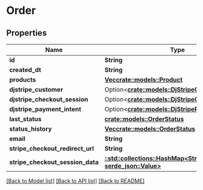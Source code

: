 # Order

## Properties

Name | Type | Description | Notes
------------ | ------------- | ------------- | -------------
**id** | **String** |  | [readonly]
**created_dt** | **String** |  | [readonly]
**products** | [**Vec<crate::models::Product>**](Product.md) |  | [readonly]
**djstripe_customer** | Option<[**crate::models::DjStripeCustomer**](DjStripeCustomer.md)> |  | [readonly]
**djstripe_checkout_session** | Option<[**crate::models::DjStripeCheckoutSession**](DjStripeCheckoutSession.md)> |  | [readonly]
**djstripe_payment_intent** | Option<[**crate::models::DjStripePaymentIntent**](DjStripePaymentIntent.md)> |  | [readonly]
**last_status** | [**crate::models::OrderStatus**](OrderStatus.md) |  | 
**status_history** | [**Vec<crate::models::OrderStatus>**](OrderStatus.md) |  | 
**email** | **String** |  | 
**stripe_checkout_redirect_url** | **String** |  | [readonly]
**stripe_checkout_session_data** | [**::std::collections::HashMap<String, serde_json::Value>**](serde_json::Value.md) |  | [readonly]

[[Back to Model list]](../README.md#documentation-for-models) [[Back to API list]](../README.md#documentation-for-api-endpoints) [[Back to README]](../README.md)


